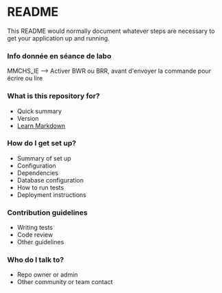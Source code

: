 # README #

This README would normally document whatever steps are necessary to get your application up and running.


### Info donnée en séance de labo ###
MMCHS_IE --> Activer BWR ou BRR, avant d'envoyer la commande pour écrire ou lire


### What is this repository for? ###

* Quick summary
* Version
* [Learn Markdown](https://bitbucket.org/tutorials/markdowndemo)

### How do I get set up? ###

* Summary of set up
* Configuration
* Dependencies
* Database configuration
* How to run tests
* Deployment instructions

### Contribution guidelines ###

* Writing tests
* Code review
* Other guidelines

### Who do I talk to? ###

* Repo owner or admin
* Other community or team contact

